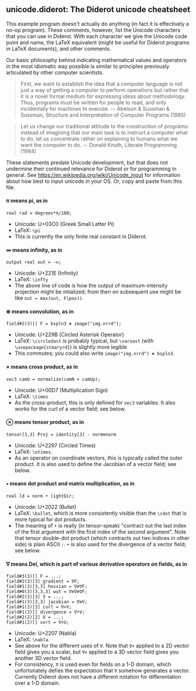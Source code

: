 ## unicode.diderot: The Diderot unicode cheatsheet

This example program doesn't actually do anything (in fact it is effectively
a no-op program).  These comments, however,
list the Unicode characters that you can use in Diderot.
With each character we give the Unicode code point and name, the LaTeX equivalent (might be
useful for Diderot programs in LaTeX documents), and other comments.

Our basic philosophy behind indicating mathematical values and operators
in the most idiomatic way possible is similar to principles previously
articulated by other computer scientists.

> First, we want to establish the idea that a computer language is not
> just a way of getting a computer to perform operations but rather that
> it is a novel formal medium for expressing ideas about methodology.
> Thus, programs must be written for people to read, and only
> incidentally for machines to execute. -- Abelson & Sussman & Sussman,
> Structure and Interpretation of Computer Programs (1985)

> Let us change our traditional attitude to the construction of
> programs: instead of imagining that our main task is to instruct a
> computer what to do, let us concentrate rather on explaining to humans
> what we want the computer to do. -- Donald Knuth, Literate Programming (1984)

These statements predate Unicode development, but that does not
undermine their continued relevance for Diderot or for programming in general.
See https://en.wikipedia.org/wiki/Unicode_input for information about
how best to input unicode in your OS.  Or, copy and paste from this file.


#### π means pi, as in

	real rad = degrees*π/180;
* Unicode: U+03C0 (Greek Small Letter Pi)
* LaTeX: `\pi`
* This is currently the only finite real constant in Diderot.

#### ∞ means infinity, as in

	output real out = -∞;
* Unicode: U+221E (Infinity)
* LaTeX: `\infty`
* The above line of code is how the output of maximum-intensity projection might be intialized;
  from then on subsequent use might be like `out = max(out, F(pos))`.

#### ⊛ means convolution, as in

	field#2(3)[] F = bspln3 ⊛ image("img.nrrd");
* Unicode: U+229B (Circled Asterisk Operator)
* LaTeX: `\circledast` is probably typical, but `\varoast` (with `\usepackage{stmaryrd}`)
  is slightly more legible
* This commutes; you could also write `image("img.nrrd") ⊛ bspln3`.

#### × means cross product, as in

	vec3 camU = normalize(camN × camUp);
* Unicode: U+00D7 (Multiplication Sign)
* LaTeX: `\times`
* As the cross-product, this is only defined for `vec3` variables.
  It also works for the curl of a vector field; see below.

#### ⊗ means tensor product, as in

	tensor[3,3] Proj = identity[3] - norm⊗norm
* Unicode: U+2297 (Circled Times)
* LaTeX: `\otimes`.
* As an operator on coordinate vectors, this is typically called the outer product.
  It is also used to define the Jacobian of a vector field; see below.

#### • means dot product and matrix multiplication, as in

	real ld = norm • lightDir;
* Unicode: U+2022 (Bullet)
* LaTeX: `\bullet`, which is more consistently visible than
  the `\cdot` that is more typical for dot products.
* The meaning of `•` is really (in tensor-speak) "contract out the
  last index of the first argument with the first index of the second argument".
  Note that tensor double-dot product (which contracts out two indices
  in other side) is plain ASCII `:`.  `•` is also used for the divergence
  of a vector field; see below.

#### ∇ means Del, which is part of various derivative operators on fields, as in

	field#3(3)[] F = ...;
	field#2(3)[3] gradient = ∇F;
	field#1(3)[3,3] hessian = ∇⊗∇F;
	field#0(3)[3,3,3] wut = ∇⊗∇⊗∇F;
	field#2(3)[3] V = ...;
	field#1(3)[3,3] jacobian = ∇⊗V;
	field#1(3)[3] curl = ∇×V;
	field#1(3)[] divergence = ∇•V;
	field#2(2)[2] U = ...;
	field#1(2)[] vort = ∇×U;
* Unicode: U+2207 (Nabla)
* LaTeX: `\nabla`.
* See above for the different uses of `∇`.  Note that `∇×` applied to a 2D vector field
  gives you a scalar, but `∇×` applied to a 3D vector field gives you another 3D vector field.
* For consistency, `∇` is used even for fields on a 1-D domain, which unfortunately defies
the expectation that `∇` somehow generates a vector.  Currently Diderot does not have a
different notation for differentation over a 1-D domain.
